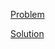 [Problem](https://leetcode.com/problems/climbing-stairs)

[Solution](https://leetcode.com/problems/climbing-stairs/solutions/3255269/70-climbing-stairs-simple-solution)
